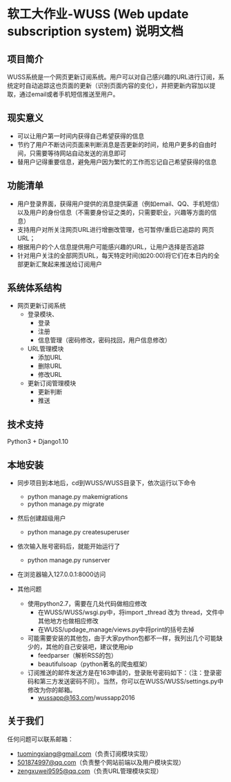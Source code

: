 # 软工大作业-WUSS (Web update subscription system) 说明文档
## 项目简介
WUSS系统是一个网页更新订阅系统。用户可以对自己感兴趣的URL进行订阅，系统定时自动追踪这也页面的更新（识别页面内容的变化），并把更新内容加以提取，通过email或者手机短信推送至用户。

## 现实意义
- 可以让用户第一时间内获得自己希望获得的信息
- 节约了用户不断访问页面来判断消息是否更新的时间，给用户更多的自由时间，只需要等待网站自动发送的消息即可
- 替用户记得重要信息，避免用户因为繁忙的工作而忘记自己希望获得的信息

## 功能清单
- 用户登录界面，获得用户提供的消息提供渠道（例如email、QQ、手机短信）以及用户的身份信息（不需要身份证之类的，只需要职业，兴趣等方面的信息）
- 支持用户对所关注网页URL进行增删改管理，也可暂停/重启已追踪的 网页URL；
- 根据用户的个人信息提供用户可能感兴趣的URL，让用户选择是否追踪
- 针对用户关注的全部网页URL，每天特定时间(如20:00)将它们在本日内的全部更新汇聚起来推送给订阅用户	

## 系统体系结构
- 网页更新订阅系统
	- 登录模块、
		- 登录
		- 注册
		- 信息管理（密码修改，密码找回，用户信息修改）
	- URL管理模块
		- 添加URL
		- 删除URL
		- 修改URL
	- 更新订阅管理模块
		- 更新判断
		- 推送

## 技术支持
Python3 + Django1.10

## 本地安装
- 同步项目到本地后，cd到WUSS/WUSS目录下，依次运行以下命令
	- python manage.py makemigrations
	- python manage.py migrate

- 然后创建超级用户
	- python manage.py createsuperuser

- 依次输入账号密码后，就能开始运行了
	- python manage.py runserver

- 在浏览器输入127.0.0.1:8000访问

- 其他问题
	- 使用python2.7，需要在几处代码做相应修改
		- 在WUSS/WUSS/wsgi.py中，将import _thread 改为 thread，文件中其他地方也做相应修改
		- 在WUSS/updage_manage/views.py中将print的括号去掉
	- 可能需要安装的其他包，由于大家python包都不一样，我列出几个可能缺少的，其他的自己安装吧，建议使用pip
		- feedparser（解析RSS的包）
		- beautifulsoap（python著名的爬虫框架）
	- 订阅推送的邮件发送方是在163申请的，登录账号密码如下：（注：登录密码和第三方发送密码不同）。当然，你可以在WUSS/WUSS/settings.py中修改为你的邮箱。
		- wussapp@163.com/wussapp2016

## 关于我们
任何问题可以联系邮箱：
- tuomingxiang@gmail.com（负责订阅模块实现）
- 501874997@qq.com（负责整个网站前端以及用户模块实现）
- zengxuwei9595@qq.com（负责URL管理模块实现）


